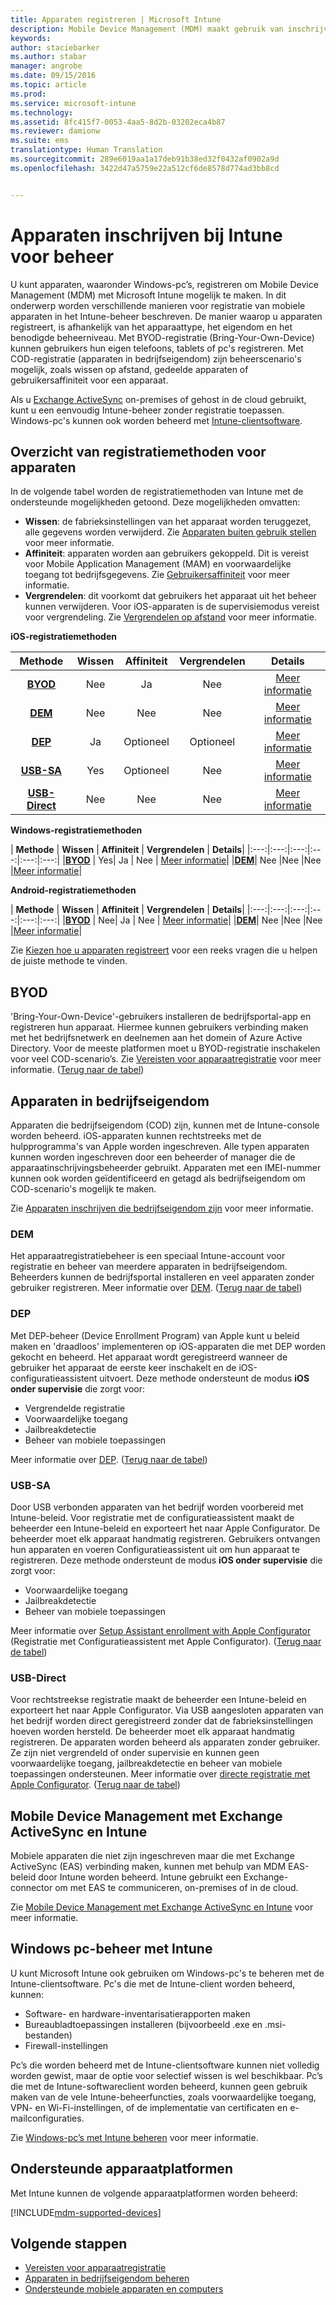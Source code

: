 ```yaml
---
title: Apparaten registreren | Microsoft Intune
description: Mobile Device Management (MDM) maakt gebruik van inschrijving om apparaten onder beheer te brengen en toegang tot resources toe te staan.
keywords: 
author: staciebarker
ms.author: stabar
manager: angrobe
ms.date: 09/15/2016
ms.topic: article
ms.prod: 
ms.service: microsoft-intune
ms.technology: 
ms.assetid: 8fc415f7-0053-4aa5-8d2b-03202eca4b87
ms.reviewer: damionw
ms.suite: ems
translationtype: Human Translation
ms.sourcegitcommit: 289e6019aa1a17deb91b38ed32f0432af0902a9d
ms.openlocfilehash: 3422d47a5759e22a512cf6de8578d774ad3bb8cd


---
```


# <a name="enroll-devices-for-management-in-intune"></a>Apparaten inschrijven bij Intune voor beheer
U kunt apparaten, waaronder Windows-pc’s, registreren om Mobile Device Management (MDM) met Microsoft Intune mogelijk te maken. In dit onderwerp worden verschillende manieren voor registratie van mobiele apparaten in het Intune-beheer beschreven. De manier waarop u apparaten registreert, is afhankelijk van het apparaattype, het eigendom en het benodigde beheerniveau. Met BYOD-registratie (Bring-Your-Own-Device) kunnen gebruikers hun eigen telefoons, tablets of pc's registreren. Met COD-registratie (apparaten in bedrijfseigendom) zijn beheerscenario's mogelijk, zoals wissen op afstand, gedeelde apparaten of gebruikersaffiniteit voor een apparaat.

Als u [Exchange ActiveSync](#mobile-device-management-with-exchange-activesync-and-intune) on-premises of gehost in de cloud gebruikt, kunt u een eenvoudig Intune-beheer zonder registratie toepassen. Windows-pc's kunnen ook worden beheerd met [Intune-clientsoftware](#manage-windows-pcs-with-intune).

## <a name="overview-of-device-enrollment-methods"></a>Overzicht van registratiemethoden voor apparaten

In de volgende tabel worden de registratiemethoden van Intune met de ondersteunde mogelijkheden getoond. Deze mogelijkheden omvatten:
- **Wissen**: de fabrieksinstellingen van het apparaat worden teruggezet, alle gegevens worden verwijderd. Zie [Apparaten buiten gebruik stellen](retire-devices-from-microsoft-intune-management.md) voor meer informatie.
- **Affiniteit**: apparaten worden aan gebruikers gekoppeld. Dit is vereist voor Mobile Application Management (MAM) en voorwaardelijke toegang tot bedrijfsgegevens. Zie [Gebruikersaffiniteit](enroll-corporate-owned-ios-devices-in-microsoft-intune.md#using-company-portal-on-dep-or-apple-configurator-enrolled-devices) voor meer informatie.
- **Vergrendelen**: dit voorkomt dat gebruikers het apparaat uit het beheer kunnen verwijderen. Voor iOS-apparaten is de supervisiemodus vereist voor vergrendeling. Zie [Vergrendelen op afstand](retire-devices-from-microsoft-intune-management.md#block-access-a-device) voor meer informatie.

**iOS-registratiemethoden**

| **Methode** |  **Wissen** |  **Affiniteit**    |   **Vergrendelen** | **Details** |
|:---:|:---:|:---:|:---:|:---:|
|**[BYOD](#byod)** | Nee|    Ja |   Nee | [Meer informatie](prerequisites-for-enrollment.md#set-up-device-management)|
|**[DEM](#dem)**|   Nee |Nee |Nee  | [Meer informatie](enroll-corporate-owned-devices-with-the-device-enrollment-manager-in-microsoft-intune.md)|
|**[DEP](#dep)**|   Ja |   Optioneel |  Optioneel|[Meer informatie](ios-device-enrollment-program-in-microsoft-intune.md)|
|**[USB-SA](#usb-sa)**| Yes |   Optioneel |  Nee| [Meer informatie](ios-setup-assistant-enrollment-in-microsoft-intune.md)|
|**[USB-Direct](#usb-direct)**| Nee |    Nee  | Nee|[Meer informatie](ios-direct-enrollment-in-microsoft-intune.md)|

**Windows-registratiemethoden**

| **Methode** |  **Wissen** |  **Affiniteit**    |   **Vergrendelen** | **Details**|
|:---:|:---:|:---:|:---:|:---:|:---:|
|**[BYOD](#byod)** | Yes|   Ja |   Nee | [Meer informatie](prerequisites-for-enrollment.md#set-up-device-management)|
|**[DEM](#dem)**|   Nee |Nee |Nee  |[Meer informatie](enroll-corporate-owned-devices-with-the-device-enrollment-manager-in-microsoft-intune.md)|

**Android-registratiemethoden**

| **Methode** |  **Wissen** |  **Affiniteit**    |   **Vergrendelen** | **Details**|
|:---:|:---:|:---:|:---:|:---:|:---:|
|**[BYOD](#byod)** | Nee|    Ja |   Nee | [Meer informatie](prerequisites-for-enrollment.md#set-up-device-management)|
|**[DEM](#dem)**|   Nee |Nee |Nee  |[Meer informatie](enroll-corporate-owned-devices-with-the-device-enrollment-manager-in-microsoft-intune.md)|

Zie [Kiezen hoe u apparaten registreert](/intune/get-started/choose-how-to-enroll-devices1) voor een reeks vragen die u helpen de juiste methode te vinden.

## <a name="byod"></a>BYOD
'Bring-Your-Own-Device'-gebruikers installeren de bedrijfsportal-app en registreren hun apparaat. Hiermee kunnen gebruikers verbinding maken met het bedrijfsnetwerk en deelnemen aan het domein of Azure Active Directory. Voor de meeste platformen moet u BYOD-registratie inschakelen voor veel COD-scenario’s. Zie [Vereisten voor apparaatregistratie](prerequisites-for-enrollment.md) voor meer informatie. ([Terug naar de tabel](#overview-of-device-enrollment-methods))

## <a name="corporateowned-devices"></a>Apparaten in bedrijfseigendom
Apparaten die bedrijfseigendom (COD) zijn, kunnen met de Intune-console worden beheerd. iOS-apparaten kunnen rechtstreeks met de hulpprogramma's van Apple worden ingeschreven. Alle typen apparaten kunnen worden ingeschreven door een beheerder of manager die de apparaatinschrijvingsbeheerder gebruikt. Apparaten met een IMEI-nummer kunnen ook worden geïdentificeerd en getagd als bedrijfseigendom om COD-scenario's mogelijk te maken.

Zie [Apparaten inschrijven die bedrijfseigendom zijn](manage-corporate-owned-devices.md) voor meer informatie.

### <a name="dem"></a>DEM
Het apparaatregistratiebeheer is een speciaal Intune-account voor registratie en beheer van meerdere apparaten in bedrijfseigendom. Beheerders kunnen de bedrijfsportal installeren en veel apparaten zonder gebruiker registreren. Meer informatie over [DEM](enroll-corporate-owned-devices-with-the-device-enrollment-manager-in-microsoft-intune.md). ([Terug naar de tabel](#overview-of-device-enrollment-methods))

### <a name="dep"></a>DEP
Met DEP-beheer (Device Enrollment Program) van Apple kunt u beleid maken en 'draadloos' implementeren op iOS-apparaten die met DEP worden gekocht en beheerd. Het apparaat wordt geregistreerd wanneer de gebruiker het apparaat de eerste keer inschakelt en de iOS-configuratieassistent uitvoert. Deze methode ondersteunt de modus **iOS onder supervisie** die zorgt voor:
  - Vergrendelde registratie
  - Voorwaardelijke toegang
  - Jailbreakdetectie
  - Beheer van mobiele toepassingen

Meer informatie over [DEP](ios-device-enrollment-program-in-microsoft-intune.md). ([Terug naar de tabel](#overview-of-device-enrollment-methods))

### <a name="usbsa"></a>USB-SA
Door USB verbonden apparaten van het bedrijf worden voorbereid met Intune-beleid. Voor registratie met de configuratieassistent maakt de beheerder een Intune-beleid en exporteert het naar Apple Configurator. De beheerder moet elk apparaat handmatig registreren. Gebruikers ontvangen hun apparaten en voeren Configuratieassistent uit om hun apparaat te registreren. Deze methode ondersteunt de modus **iOS onder supervisie** die zorgt voor:
  - Voorwaardelijke toegang
  - Jailbreakdetectie
  - Beheer van mobiele toepassingen

Meer informatie over [Setup Assistant enrollment with Apple Configurator](ios-setup-assistant-enrollment-in-microsoft-intune.md) (Registratie met Configuratieassistent met Apple Configurator). ([Terug naar de tabel](#overview-of-device-enrollment-methods))

### <a name="usbdirect"></a>USB-Direct
Voor rechtstreekse registratie maakt de beheerder een Intune-beleid en exporteert het naar Apple Configurator. Via USB aangesloten apparaten van het bedrijf worden direct geregistreerd zonder dat de fabrieksinstellingen hoeven worden hersteld. De beheerder moet elk apparaat handmatig registreren. De apparaten worden beheerd als apparaten zonder gebruiker. Ze zijn niet vergrendeld of onder supervisie en kunnen geen voorwaardelijke toegang, jailbreakdetectie en beheer van mobiele toepassingen ondersteunen. Meer informatie over [directe registratie met Apple Configurator](ios-direct-enrollment-in-microsoft-intune.md). ([Terug naar de tabel](#overview-of-device-enrollment-methods))

## <a name="mobile-device-management-with-exchange-activesync-and-intune"></a>Mobile Device Management met Exchange ActiveSync en Intune
Mobiele apparaten die niet zijn ingeschreven maar die met Exchange ActiveSync (EAS) verbinding maken, kunnen met behulp van MDM EAS-beleid door Intune worden beheerd. Intune gebruikt een Exchange-connector om met EAS te communiceren, on-premises of in de cloud.

Zie [Mobile Device Management met Exchange ActiveSync en Intune](mobile-device-management-with-exchange-activesync-and-microsoft-intune.md) voor meer informatie.


## <a name="windows-pc-management-with-intune"></a>Windows pc-beheer met Intune  
U kunt Microsoft Intune ook gebruiken om Windows-pc's te beheren met de Intune-clientsoftware. Pc's die met de Intune-client worden beheerd, kunnen:

 - Software- en hardware-inventarisatierapporten maken
 - Bureaubladtoepassingen installeren (bijvoorbeeld .exe en .msi-bestanden)
 - Firewall-instellingen

Pc’s die worden beheerd met de Intune-clientsoftware kunnen niet volledig worden gewist, maar de optie voor selectief wissen is wel beschikbaar. Pc’s die met de Intune-softwareclient worden beheerd, kunnen geen gebruik maken van de vele Intune-beheerfuncties, zoals voorwaardelijke toegang, VPN- en Wi-Fi-instellingen, of de implementatie van certificaten en e-mailconfiguraties.

Zie [Windows-pc’s met Intune beheren](manage-windows-pcs-with-microsoft-intune.md) voor meer informatie.

## <a name="supported-device-platforms"></a>Ondersteunde apparaatplatformen

Met Intune kunnen de volgende apparaatplatformen worden beheerd:

[!INCLUDE[mdm-supported-devices](../includes/mdm-supported-devices.md)]

## <a name="next-steps"></a>Volgende stappen
- [Vereisten voor apparaatregistratie](prerequisites-for-enrollment.md)
- [Apparaten in bedrijfseigendom beheren](manage-corporate-owned-devices.md)
- [Ondersteunde mobiele apparaten en computers](../get-started/supported-mobile-devices-and-computers.md)



<!--HONumber=Nov16_HO1-->


